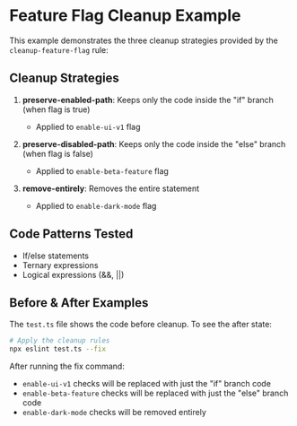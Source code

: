 # Feature Flag Cleanup Example

This example demonstrates the three cleanup strategies provided by the `cleanup-feature-flag` rule:

## Cleanup Strategies

1. **preserve-enabled-path**: Keeps only the code inside the "if" branch (when flag is true)
   - Applied to `enable-ui-v1` flag

2. **preserve-disabled-path**: Keeps only the code inside the "else" branch (when flag is false)
   - Applied to `enable-beta-feature` flag

3. **remove-entirely**: Removes the entire statement
   - Applied to `enable-dark-mode` flag

## Code Patterns Tested

- If/else statements
- Ternary expressions
- Logical expressions (&&, ||)

## Before & After Examples

The `test.ts` file shows the code before cleanup. To see the after state:

```bash
# Apply the cleanup rules
npx eslint test.ts --fix
```

After running the fix command:
- `enable-ui-v1` checks will be replaced with just the "if" branch code
- `enable-beta-feature` checks will be replaced with just the "else" branch code
- `enable-dark-mode` checks will be removed entirely

